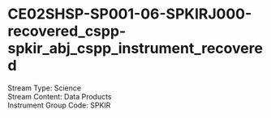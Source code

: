 # CE02SHSP-SP001-06-SPKIRJ000-recovered_cspp-spkir_abj_cspp_instrument_recovered

Stream Type: Science<br>
Stream Content: Data Products<br>
Instrument Group Code: SPKIR<br>
